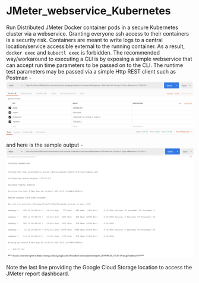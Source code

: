 # JMeter_webservice_Kubernetes
Run Distributed JMeter Docker container pods in a secure Kubernetes cluster via a webservice. Granting everyone ssh access to their containers is a security risk. Containers are meant to write logs to a central location/service accessible external to the running container. As a result, `docker exec` and `kubectl exec` is forbidden. The recommended way/workaround to executing a CLI is by exposing a simple webservice that can accept run time parameters to be passed on to the CLI.
The runtime test parameters may be passed via a simple Http REST client such as Postman - 
![Alt text](test.png?raw=true "CLI Test execution")

and here is the sample output -
![Alt text](results.png?raw=true "Sample output")

Note the last line providing the Google Cloud Storage location to access the JMeter report dashboard.
